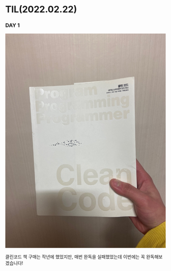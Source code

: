 # TIL(2022.02.22)
### DAY 1

![Clean Code](./images/clean-code-book.jpg)

클린코드 책 구매는 작년에 했었지만, 매번 완독을 실패했었는데 이번에는 꼭 완독해보겠습니다!